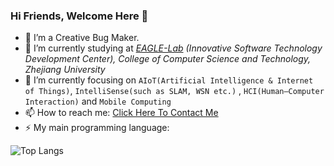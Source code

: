 ### Hi Friends, Welcome Here 👋
- 🤔 I’m a Creative Bug Maker.
- 🔭 I’m currently studying at *[EAGLE-Lab](http://eagle.zju.edu.cn/) (Innovative Software Technology Development Center), College of Computer Science and Technology, Zhejiang University*
- 🌱 I’m currently focusing on `AIoT(Artificial Intelligence & Internet of Things)`, `IntelliSense(such as SLAM, WSN etc.)` , `HCI(Human–Computer Interaction)` and `Mobile Computing` <!--`Ubiquitous Computing`, `Embedded Systems` and `Edge Computing` -->
- 📫 How to reach me: [Click Here To Contact Me](mailto:aspxcor@gmail.com)
- ⚡ My main programming language: 

![Top Langs](https://github-readme-stats.vercel.app/api/top-langs/?username=aspxcor&hide=jupyter%20notebook,javascript&langs_count=10&layout=compact)

<!--
**aspxcor/aspxcor** is a ✨ _special_ ✨ repository because its `README.md` (this file) appears on your GitHub profile.

Here are some ideas to get you started:

- 🔭 I’m currently working on ...
- 🌱 I’m currently learning ...
- 👯 I’m looking to collaborate on ...
- 💬 Ask me about ...
- 📫 How to reach me: ...
- 😄 Pronouns: ...
- ⚡ Fun fact: ...
-->
